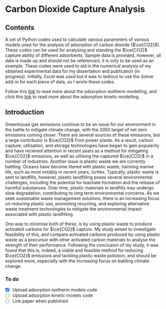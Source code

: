 # Carbon Dioxide Capture Analysis 

## Contents
A set of Python codes used to calculate various parameters of various models used for the analysis of adsorption of carbon dioxide ($\ce{CO2}$). These codes can be used for analysing and standing the $\ce{CO2}$ capture ability of different adsorbents. Sample data is provided, however, all data is made up and should not be referenced, it is only to be used as an example. These codes were used to aid in the numerical analysis of my obtained experimental data for my dissertation and publication (in progress). Initially, Excel was used but it was to tedious to use the Solver add-in for each piece of data, so I wrote these codes.

Follow this [link](https://github.com/mmjsaa/co2captureanalysis/blob/a990ce23106f4c95407439c2b8b45e40d51b5cc3/adosrptionisothermmodelling.md) to read more about the adsorption isotherm modelling, and click this [link](https://github.com/mmjsaa/co2captureanalysis/blob/15801dce12dc43826c3864d19104926eab9f33b7/AdsorptionKineticsModelling.md) to read more about the adsorption kinetic modelling.

## Introduction 
Greenhouse gas emissions continue to be an issue for our environment in the battle to mitigate climate change, with the 2050 target of net zero emissions coming closer. There are several sources of these emissions, but a large contributor is $\ce{CO2}$ from power plants. As a result, carbon capture, utilisation, and storage technologies have began to gain popularity and have recieved attention in recent years as a method for mitigating $\ce{CO2}$ emissions, as well as utilising the captured $\ce{CO2}$ in a number of industries. Another issue is plastic waste we are currently battling. Oceans have become litered with plastic waste, harming marine life, such as most notably in recent years, turtles. Typically, plastic waste is sent to landfills, however, plastic landfilling poses several environmental challenges, including the potential for leachate formation and the release of harmful substances. Over time, plastic materials in landfills may undergo slow degradation, contributing to long term environmental concerns. As we seek sustainable waste management solutions, there is an increasing focus on reducing plastic use, promoting recycling, and exploring alternative waste treatment technologies to mitigate the environmental impact associated with plastic landfilling. 

One way to minimise both of these, is by using plastic waste to produce activated carbons for $\ce{CO2}$ capture. My study aimed to investigate feasibility of this, and compare activated carbons produced by using plastic waste as a precursor with other activated carbon materials to analyse the strength of their performance. Following the conclusion of my study, it was found that this is, indeed, a viable and feasible method for reducing $\ce{CO2}$ emissions and tackling plastic waste pollution, and should be explored more, especially with the increasing focus on battling climate change.

### To do
- [x] Upload adsorption isotherm models code
- [ ] Upload adsorption kinetic models code
- [ ] Link paper when published
